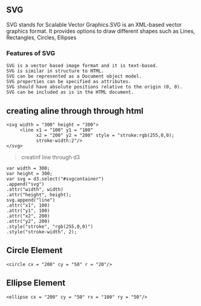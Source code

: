 ## SVG
SVG stands for Scalable Vector Graphics.SVG is an XML-based vector graphics format. It provides options to draw different shapes such as Lines, Rectangles, Circles, Ellipses

### Features of SVG
    SVG is a vector based image format and it is text-based.
    SVG is similar in structure to HTML.
    SVG can be represented as a Document object model.
    SVG properties can be specified as attributes.
    SVG should have absolute positions relative to the origin (0, 0).
    SVG can be included as is in the HTML document.

## creating aline through through html
    <svg width = "300" height = "300">
         <line x1 = "100" y1 = "100" 
               x2 = "200" y2 = "200" style = "stroke:rgb(255,0,0);
               stroke-width:2"/>
    </svg>

> creatinf line through d3

    var width = 300;
    var height = 300;
    var svg = d3.select("#svgcontainer")
    .append("svg")
    .attr("width", width)
    .attr("height", height);
    svg.append("line")
    .attr("x1", 100)
    .attr("y1", 100)
    .attr("x2", 200)
    .attr("y2", 200)
    .style("stroke", "rgb(255,0,0)")
    .style("stroke-width", 2);

## Circle Element
    <circle cx = "200" cy = "50" r = "20"/>

## Ellipse Element
    <ellipse cx = "200" cy = "50" rx = "100" ry = "50"/>

